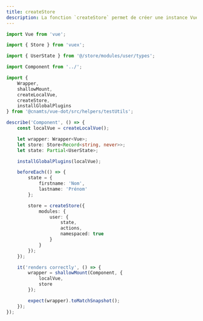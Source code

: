 ```yaml
---
title: createStore
description: La fonction `createStore` permet de créer une instance Vuex pour mocker le store.
---
```


<doc-tabs>

<doc-tab-item label="Utilisation">

```ts
import Vue from 'vue';

import { Store } from 'vuex';

import { UserState } from '@/store/modules/user/types';

import Component from '../';

import {
	Wrapper,
	shallowMount,
	createLocalVue,
	createStore,
	installGlobalPlugins
} from '@cnamts/vue-dot/src/helpers/testUtils';

describe('Component', () => {
	const localVue = createLocalVue();

	let wrapper: Wrapper<Vue>;
	let store: Store<Record<string, never>>;
	let state: Partial<UserState>;

	installGlobalPlugins(localVue);

	beforeEach(() => {
		state = {
			firstname: 'Nom',
			lastname: 'Prénom'
		};

		store = createStore({
			modules: {
				user: {
					state,
					actions,
					namespaced: true
				}
			}
		});
	});

	it('renders correctly', () => {
		wrapper = shallowMount(Component, {
			localVue,
			store
		});

		expect(wrapper).toMatchSnapshot();
	});
});
```

</doc-tab-item>

<doc-tab-item label="API">
<doc-api name="unit-tests/create-store"></doc-api>
</doc-tab-item>

</doc-tabs>
